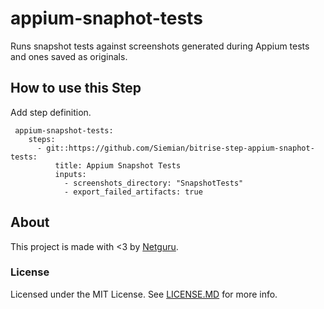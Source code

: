 # appium-snaphot-tests

Runs snapshot tests against screenshots generated during Appium tests and ones saved as originals.

## How to use this Step

Add step definition. 
```YML
 appium-snapshot-tests:
    steps:
      - git::https://github.com/Siemian/bitrise-step-appium-snaphot-tests:
          title: Appium Snapshot Tests
          inputs:
            - screenshots_directory: "SnapshotTests"
            - export_failed_artifacts: true
```

## About

This project is made with <3 by [Netguru](https://netguru.co/opensource).

### License

Licensed under the MIT License. See [LICENSE.MD](LICENSE.MD) for more info.